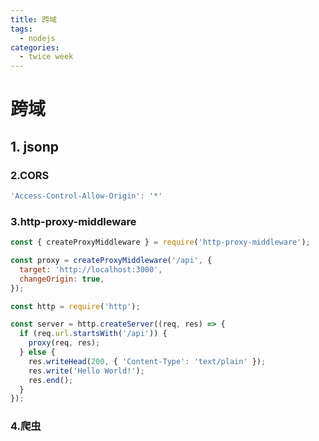 ```yaml
---
title: 跨域
tags:
  - nodejs
categories:
  - twice week
---
```


# 跨域

## 1. jsonp

### 2.CORS

```js
'Access-Control-Allow-Origin': '*'
```

### 3.http-proxy-middleware

```js
const { createProxyMiddleware } = require('http-proxy-middleware');

const proxy = createProxyMiddleware('/api', {
  target: 'http://localhost:3000',
  changeOrigin: true,
});

const http = require('http');

const server = http.createServer((req, res) => {
  if (req.url.startsWith('/api')) {
    proxy(req, res);
  } else {
    res.writeHead(200, { 'Content-Type': 'text/plain' });
    res.write('Hello World!');
    res.end();
  }
});
```

### 4.爬虫